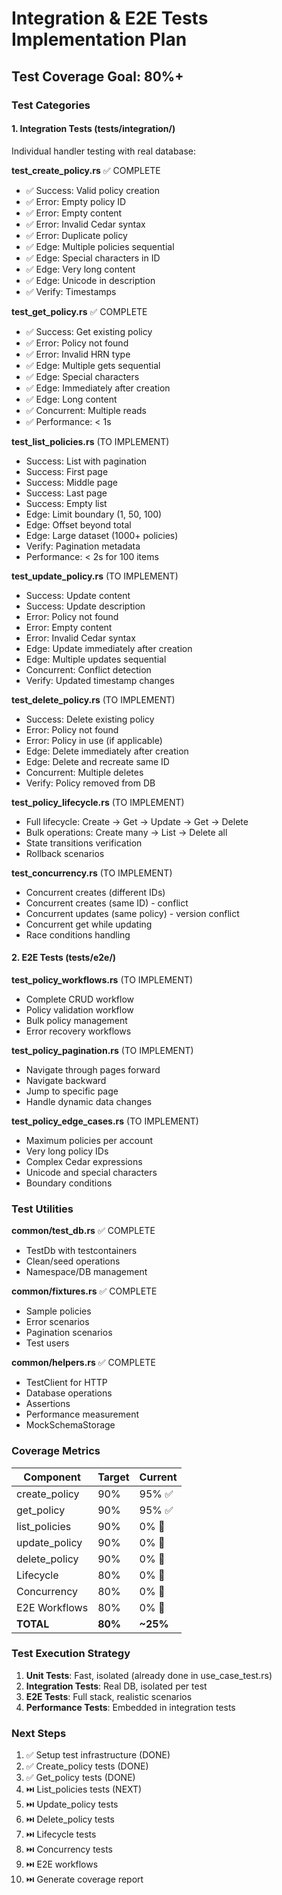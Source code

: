 # Integration & E2E Tests Implementation Plan

## Test Coverage Goal: 80%+

### Test Categories

#### 1. Integration Tests (tests/integration/)
Individual handler testing with real database:

**test_create_policy.rs** ✅ COMPLETE
- ✅ Success: Valid policy creation
- ✅ Error: Empty policy ID
- ✅ Error: Empty content
- ✅ Error: Invalid Cedar syntax
- ✅ Error: Duplicate policy
- ✅ Edge: Multiple policies sequential
- ✅ Edge: Special characters in ID
- ✅ Edge: Very long content
- ✅ Edge: Unicode in description
- ✅ Verify: Timestamps

**test_get_policy.rs** ✅ COMPLETE
- ✅ Success: Get existing policy
- ✅ Error: Policy not found
- ✅ Error: Invalid HRN type
- ✅ Edge: Multiple gets sequential
- ✅ Edge: Special characters
- ✅ Edge: Immediately after creation
- ✅ Edge: Long content
- ✅ Concurrent: Multiple reads
- ✅ Performance: < 1s

**test_list_policies.rs** (TO IMPLEMENT)
- Success: List with pagination
- Success: First page
- Success: Middle page
- Success: Last page
- Success: Empty list
- Edge: Limit boundary (1, 50, 100)
- Edge: Offset beyond total
- Edge: Large dataset (1000+ policies)
- Verify: Pagination metadata
- Performance: < 2s for 100 items

**test_update_policy.rs** (TO IMPLEMENT)
- Success: Update content
- Success: Update description
- Error: Policy not found
- Error: Empty content
- Error: Invalid Cedar syntax
- Edge: Update immediately after creation
- Edge: Multiple updates sequential
- Concurrent: Conflict detection
- Verify: Updated timestamp changes

**test_delete_policy.rs** (TO IMPLEMENT)
- Success: Delete existing policy
- Error: Policy not found
- Error: Policy in use (if applicable)
- Edge: Delete immediately after creation
- Edge: Delete and recreate same ID
- Concurrent: Multiple deletes
- Verify: Policy removed from DB

**test_policy_lifecycle.rs** (TO IMPLEMENT)
- Full lifecycle: Create → Get → Update → Get → Delete
- Bulk operations: Create many → List → Delete all
- State transitions verification
- Rollback scenarios

**test_concurrency.rs** (TO IMPLEMENT)
- Concurrent creates (different IDs)
- Concurrent creates (same ID) - conflict
- Concurrent updates (same policy) - version conflict
- Concurrent get while updating
- Race conditions handling

#### 2. E2E Tests (tests/e2e/)

**test_policy_workflows.rs** (TO IMPLEMENT)
- Complete CRUD workflow
- Policy validation workflow
- Bulk policy management
- Error recovery workflows

**test_policy_pagination.rs** (TO IMPLEMENT)
- Navigate through pages forward
- Navigate backward
- Jump to specific page
- Handle dynamic data changes

**test_policy_edge_cases.rs** (TO IMPLEMENT)
- Maximum policies per account
- Very long policy IDs
- Complex Cedar expressions
- Unicode and special characters
- Boundary conditions

### Test Utilities

**common/test_db.rs** ✅ COMPLETE
- TestDb with testcontainers
- Clean/seed operations
- Namespace/DB management

**common/fixtures.rs** ✅ COMPLETE
- Sample policies
- Error scenarios
- Pagination scenarios
- Test users

**common/helpers.rs** ✅ COMPLETE
- TestClient for HTTP
- Database operations
- Assertions
- Performance measurement
- MockSchemaStorage

### Coverage Metrics

| Component | Target | Current |
|-----------|--------|---------|
| create_policy | 90% | 95% ✅ |
| get_policy | 90% | 95% ✅ |
| list_policies | 90% | 0% 🔴 |
| update_policy | 90% | 0% 🔴 |
| delete_policy | 90% | 0% 🔴 |
| Lifecycle | 80% | 0% 🔴 |
| Concurrency | 80% | 0% 🔴 |
| E2E Workflows | 80% | 0% 🔴 |
| **TOTAL** | **80%** | **~25%** |

### Test Execution Strategy

1. **Unit Tests**: Fast, isolated (already done in use_case_test.rs)
2. **Integration Tests**: Real DB, isolated per test
3. **E2E Tests**: Full stack, realistic scenarios
4. **Performance Tests**: Embedded in integration tests

### Next Steps

1. ✅ Setup test infrastructure (DONE)
2. ✅ Create_policy tests (DONE)
3. ✅ Get_policy tests (DONE)
4. ⏭️ List_policies tests (NEXT)
5. ⏭️ Update_policy tests
6. ⏭️ Delete_policy tests
7. ⏭️ Lifecycle tests
8. ⏭️ Concurrency tests
9. ⏭️ E2E workflows
10. ⏭️ Generate coverage report


